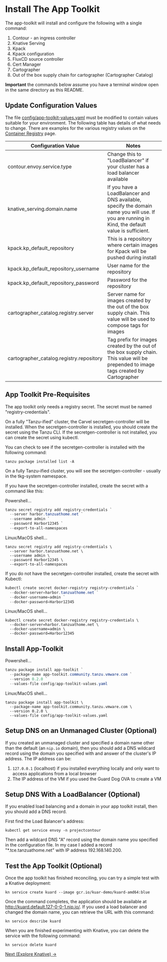 # Install The App Toolkit

The app-toolkit will install and configure the following with a single command:

1. Contour - an ingress controller
1. Knative Serving
1. Kpack
1. Kpack configuration
1. FluxCD source controller
1. Cert Manager
1. Cartographer
1. Out of the box supply chain for cartographer (Cartographer Catalog)

**Important** the commands below assume you have a terminal window open in the same directory as this README.

## Update Configuration Values

The file [config/app-toolkit-values.yaml](config/app-toolkit-values.yaml) must be modified to contain
values suitable for your environment. The following table has details of what needs to change. There are examples for
the various registry values on the [Container Registry](../00-basic-setup/ContainerRegistry.md) page.

| Configuration Value                      | Notes                                                                                                                                            |
|------------------------------------------|--------------------------------------------------------------------------------------------------------------------------------------------------|
| contour.envoy.service.type               | Change this to "LoadBalancer" if your cluster has a load balancer available                                                                      |
| knative_serving.domain.name              | If you have a LoadBalancer and DNS available, specify the domain name you will use. If you are running in Kind, the default value is sufficient. |
| kpack.kp_default_repository              | This is a repository where certain images for Kpack will be pushed during install                                                                |
| kpack.kp_default_repository_username     | User name for the repository                                                                                                                     |
| kpack.kp_default_repository_password     | Password for the repository                                                                                                                      |
| cartographer_catalog.registry.server     | Server name for images created by the out of the box supply chain. This value will be used to compose tags for images                            |
| cartographer_catalog.registry.repository | Tag prefix for images created by the out of the box supply chain. This value will be prepended to image tags created by Cartographer             |


## App Toolkit Pre-Requisites

The app toolkit only needs a registry secret. The secret must be named "registry-credentials". 

On a fully "Tanzu-ified" cluster, the Carvel secretgen-controller will be installed. When the secretgen-controller is installed,
you should create the secret using the Tanzu CLI. If the secretgen-controller is not installed, you can create the secret
using kubectl.

You can check to see if the secretgen-controller is installed with the following command:

```shell
tanzu package installed list -A
```

On a fully Tanzu-ified cluster, you will see the secretgen-controller - usually in the tkg-system namespace.

If you have the secretgen-controller installed, create the secret with a command like this:

Powershell...
```powershell
tanzu secret registry add registry-credentials `
  --server harbor.tanzuathome.net `
  --username admin `
  --password Harbor12345 `
  --export-to-all-namespaces
```

Linux/MacOS shell...
```shell
tanzu secret registry add registry-credentials \
  --server harbor.tanzuathome.net \
  --username admin \
  --password Harbor12345 \
  --export-to-all-namespaces
```

If you do not have the secretgen-controller installed, create the secret with Kubectl:

```powershell
kubectl create secret docker-registry registry-credentials `
  --docker-server=harbor.tanzuathome.net `
  --docker-username=admin `
  --docker-password=Harbor12345
```

Linux/MacOS shell...
```shell
kubectl create secret docker-registry registry-credentials \
  --docker-server=harbor.tanzuathome.net \
  --docker-username=admin \
  --docker-password=Harbor12345
```

## Install App-Toolkit

Powershell...
```powershell
tanzu package install app-toolkit `
  --package-name app-toolkit.community.tanzu.vmware.com `
  --version 0.2.0 `
  --values-file config/app-toolkit-values.yaml
```

Linux/MacOS shell...
```shell
tanzu package install app-toolkit \
  --package-name app-toolkit.community.tanzu.vmware.com \
  --version 0.2.0 \
  --values-file config/app-toolkit-values.yaml
```

## Setup DNS on an Unmanaged Cluster (Optional)

If you created an unmanaged cluster and specified a domain name other than the default (an `nip.io` domain),
then you should add a DNS wildcard record using the domain you specified with and answer of the cluster's
IP address. The IP address can be:

1. `127.0.0.1` (localhost) if you installed everything locally and only want to access applications from a local browser
1. The IP address of the VM if you used the Guard Dog OVA to create a VM

## Setup DNS With a LoadBalancer (Optional)

If you enabled load balancing and a domain in your app toolkit install, then you should add a DNS record.

First find the Load Balancer's address:

```shell
kubectl get service envoy -n projectcontour
```

Then add a wildcard DNS "A" record using the domain name you specified in the configuration file. In my case
I added a record "*.tce.tanzuathome.net" with IP address 192.168.140.200.

## Test the App Toolkit (Optional)

Once the app toolkit has finished reconciling, you can try a simple test with a Knative deployment:

```shell
kn service create kuard --image gcr.io/kuar-demo/kuard-amd64:blue
```

Once the command completes, the application should be available at http://kuard.default.127-0-0-1.nip.io/. If you
used a load balancer and changed the domain name, you can retrieve the URL with this command:

```shell
kn service describe kuard
```

When you are finished experimenting with Knative, you can delete the service with the following command:

```shell
kn service delete kuard
```

[Next (Explore Knative) -&gt;](../04-knative/README.md)
